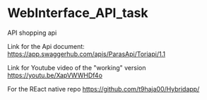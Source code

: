 # WebInterface_API_task
API shopping api

Link for the Api document:
https://app.swaggerhub.com/apis/ParasApi/Toriapi/1.1 

Link for Youtube video of the "working" version
https://youtu.be/XapVWWHDf4o

For the REact native repo
https://github.com/t9haja00/Hybridapp/
